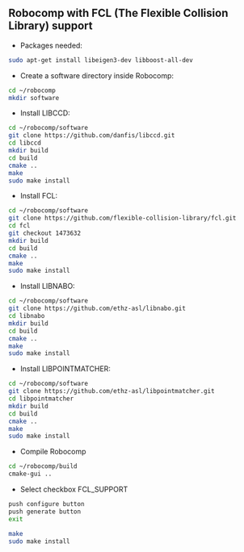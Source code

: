 ## Robocomp with FCL (The Flexible Collision Library) support

- Packages needed:

```bash
sudo apt-get install libeigen3-dev libboost-all-dev
```

- Create a software directory inside Robocomp:

```bash
cd ~/robocomp
mkdir software
```
- Install LIBCCD:

```bash
cd ~/robocomp/software
git clone https://github.com/danfis/libccd.git
cd libccd
mkdir build
cd build
cmake ..
make
sudo make install
```

- Install FCL:

```bash
cd ~/robocomp/software
git clone https://github.com/flexible-collision-library/fcl.git
cd fcl
git checkout 1473632 
mkdir build
cd build
cmake ..
make
sudo make install
```

- Install LIBNABO:

```bash
cd ~/robocomp/software
git clone https://github.com/ethz-asl/libnabo.git
cd libnabo
mkdir build
cd build
cmake ..
make
sudo make install
```

- Install LIBPOINTMATCHER:

```bash
cd ~/robocomp/software
git clone https://github.com/ethz-asl/libpointmatcher.git
cd libpointmatcher
mkdir build
cd build
cmake ..
make
sudo make install
```

- Compile Robocomp

```bash
cd ~/robocomp/build
cmake-gui ..
```

- Select checkbox FCL_SUPPORT

```bash
push configure button
push generate button
exit

make
sudo make install
```
